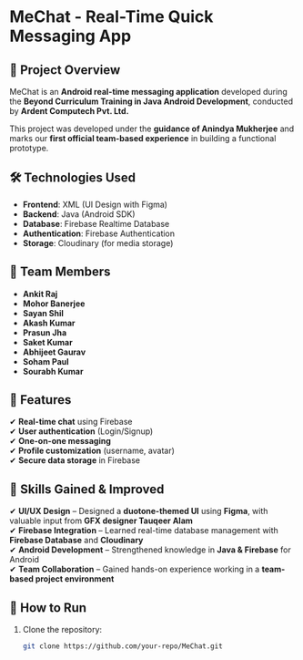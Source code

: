 # MeChat - Real-Time Quick Messaging App

## 📌 Project Overview
MeChat is an **Android real-time messaging application** developed during the **Beyond Curriculum Training in Java Android Development**, conducted by **Ardent Computech Pvt. Ltd.**  

This project was developed under the **guidance of Anindya Mukherjee** and marks our **first official team-based experience** in building a functional prototype.  

## 🛠️ Technologies Used
- **Frontend**: XML (UI Design with Figma)  
- **Backend**: Java (Android SDK)  
- **Database**: Firebase Realtime Database  
- **Authentication**: Firebase Authentication  
- **Storage**: Cloudinary (for media storage)  

## 👥 Team Members
- **Ankit Raj**  
- **Mohor Banerjee**  
- **Sayan Shil**  
- **Akash Kumar**  
- **Prasun Jha**  
- **Saket Kumar**  
- **Abhijeet Gaurav**  
- **Soham Paul**  
- **Sourabh Kumar**  

## 🚀 Features
✔ **Real-time chat** using Firebase  
✔ **User authentication** (Login/Signup)  
✔ **One-on-one messaging**  
✔ **Profile customization** (username, avatar)  
✔ **Secure data storage** in Firebase  

## 🎯 Skills Gained & Improved
✔ **UI/UX Design** – Designed a **duotone-themed UI** using **Figma**, with valuable input from **GFX designer Tauqeer Alam**  
✔ **Firebase Integration** – Learned real-time database management with **Firebase Database** and **Cloudinary**  
✔ **Android Development** – Strengthened knowledge in **Java & Firebase** for Android  
✔ **Team Collaboration** – Gained hands-on experience working in a **team-based project environment**  

## 📖 How to Run
1. Clone the repository:  
   ```sh
   git clone https://github.com/your-repo/MeChat.git
